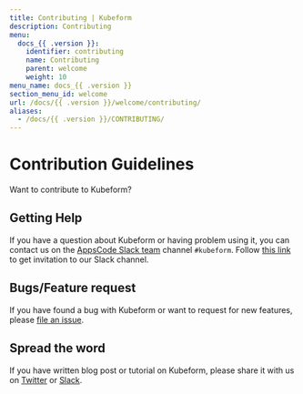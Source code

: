 ```yaml
---
title: Contributing | Kubeform
description: Contributing
menu:
  docs_{{ .version }}:
    identifier: contributing
    name: Contributing
    parent: welcome
    weight: 10
menu_name: docs_{{ .version }}
section_menu_id: welcome
url: /docs/{{ .version }}/welcome/contributing/
aliases:
  - /docs/{{ .version }}/CONTRIBUTING/
---
```


# Contribution Guidelines

Want to contribute to Kubeform?

## Getting Help

If you have a question about Kubeform or having problem using it, you can contact us on the [AppsCode Slack team](https://appscode.slack.com/messages/C8NCX6N23/details/) channel `#kubeform`. Follow [this link](https://slack.appscode.com) to get invitation to our Slack channel.

## Bugs/Feature request

If you have found a bug with Kubeform or want to request for new features, please [file an issue](https://github.com/kubeform/kubeform/issues/new).

## Spread the word

If you have written blog post or tutorial on Kubeform, please share it with us on [Twitter](https://twitter.com/AppsCodeHQ) or [Slack](https://slack.appscode.com).
